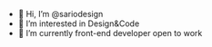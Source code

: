 - 👋 Hi, I’m @sariodesign
- 👀 I’m interested in Design&Code
- 🌱 I’m currently front-end developer open to work

<!---
sariodesign/sariodesign is a ✨ special ✨ repository because its `README.md` (this file) appears on your GitHub profile.
You can click the Preview link to take a look at your changes.
--->
